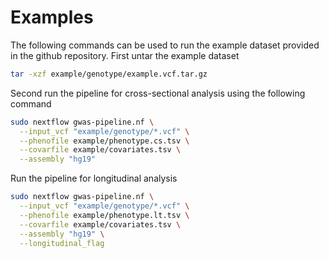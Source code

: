 # Examples

The following commands can be used to run the example dataset provided in the github repository. 
First untar the example dataset

```sh
tar -xzf example/genotype/example.vcf.tar.gz
```

Second run the pipeline for cross-sectional analysis using the following command

```sh
sudo nextflow gwas-pipeline.nf \
  --input_vcf "example/genotype/*.vcf" \
  --phenofile example/phenotype.cs.tsv \
  --covarfile example/covariates.tsv \
  --assembly "hg19"
```

Run the pipeline for longitudinal analysis

```sh
sudo nextflow gwas-pipeline.nf \
  --input_vcf "example/genotype/*.vcf" \
  --phenofile example/phenotype.lt.tsv \
  --covarfile example/covariates.tsv \
  --assembly "hg19" \
  --longitudinal_flag
```


